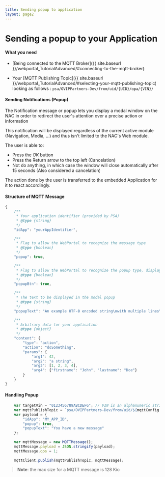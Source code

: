```yaml
---
title: Sending popup to application
layout: page2
---
```


# Sending a popup to your Application

#### What you need

- [Being connected to the MQTT Broker]({{ site.baseurl }}/webportal_TutorialAdvanced/#connecting-to-the-mqtt-broker)

- Your [MQTT Publishing Topic]({{ site.baseurl }}/webportal_TutorialAdvanced/#selecting-your-mqtt-publishing-topic) looking as follows :
	`psa/OVIPPartners-Dev/from/uid/{UID}/opa/{VIN}/`

#### Sending Notifications (Popup)

The Notification message or popup lets you display a modal window on the NAC in order to redirect the user's attention over a precise action or information

This notification will be displayed regardless of the current active module (Navigation, Media, ...) and thus isn't limited to the NAC's Web module.

The user is able to:

- Press the *OK* button
- Press the Return arrow to the top left (Cancelation)
- Not do anything, in which case the window will close automatically after 15 seconds (Also considered a cancelation)

The action done by the user is transferred to the embedded Application for it to react accordingly.


#### Structure of MQTT Message
```javascript
{
	/**
	 * Your application identifier (provided by PSA)
	 * @type {string}
	 */
	"idApp": "yourAppIdentifier",

	/**
	 * Flag to allow the WebPortal to recognize the message type
	 * @type {boolean}
	 */
	"popup": true,

	/**
	 * Flag to allow the WebPortal to recognize the popup type, displaying the Ok button or not
	 * @type {boolean}
	 */
	"popupBtn": true,

	/**
	 * The text to be displayed in the modal popup
	 * @type {string}
	 */
	"popupText": "An example UTF-8 encoded string\nwith multiple lines\nPSA Group"

	/**
	 * Arbitrary data for your application
	 * @type {object}
	 */
	"content": {
		"type": "action",
		"action": "doSomething",
		"params": {
			"arg1": 42,
			"arg2": "a string",
			"arg3": [1, 2, 3, 4],
			"arg4": {"firstname": "John", "lastname": "Doe"}
		}
	}
}
```

#### Handling Popup

```javascript
	var targetVin = "0123456789ABCDEFG"; // VIN is an alphanumeric string of 17 characters
	var mqttPublishTopic = `psa/OVIPPartners-Dev/from/uid/${mqttConfig.username}/opa/${targetVin}`;
	var payload = {
		"idApp": "MY_APP_ID",
		"popup": true,
		"popupText": "You have a new message"
	};
	
	var mqttMessage = new MQTTMessage();
	mqttMessage.payload = JSON.stringify(payload);
	mqttMessage.qos = 1;
	
	mqttClient.publish(mqttPublishTopic, mqttMessage);
```


>**Note**: the max size for a MQTT message is 128 Kio